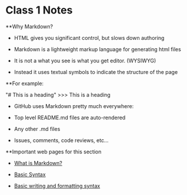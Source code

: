 # Class 1 Notes

**Why Markdown?
- HTML gives you significant control, but slows down authoring

- Markdown is a lightweight markup language for generating html files

- It is not a what you see is what you get editor. (WYSIWYG) 

- Instead it uses textual symbols to indicate the structure of the page

**For example:

"# This is a heading"     			>>>		This is a heading

- GitHub uses Markdown pretty much everywhere:

- Top level README.md files are auto-rendered

- Any other .md files

- Issues, comments, code reviews, etc…

**Important web pages for this section

- [What is Markdown?](https://www.markdownguide.org/getting-started/)

- [Basic Syntax](https://www.markdownguide.org/basic-syntax/)

- [Basic writing and formatting syntax](https://docs.github.com/en/get-started/writing-on-github/getting-started-with-writing-and-formatting-on-github/basic-writing-and-formatting-syntax#lists)
